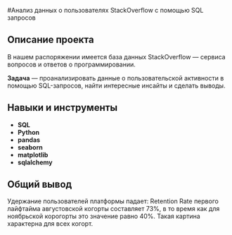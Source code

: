 #Анализ данных о пользователях StackOverflow с помощью SQL запросов

## Описание проекта

В нашем распоряжении имеется база данных StackOverflow — сервиса вопросов и ответов о программировании.

**Задача** — проанализировать данные о пользовательской активности в помощью SQL-запросов, найти интересные инсайты и сделать выводы.

## Навыки и инструменты

- **SQL**
- **Python**
- **pandas**
- **seaborn**
- **matplotlib**
- **sqlalchemy**

## Общий вывод

Удержание пользователей платформы падает: Retention Rate первого лайфтайма августовской когорты составляет 73%, в то время как для ноябрьской корогорты это значение равно 40%. Такая картина характерна для всех когорт. 
